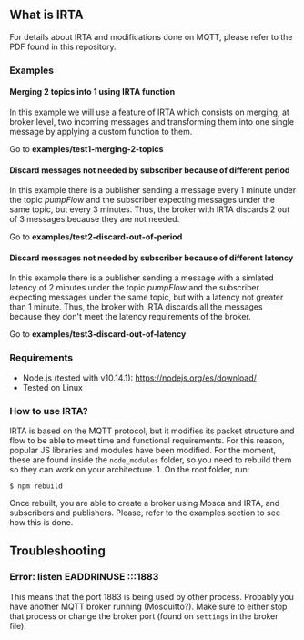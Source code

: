 ## What is IRTA

For details about IRTA and modifications done on MQTT, please refer to the PDF found in this repository.

### Examples

#### Merging 2 topics into 1 using IRTA function

In this example we will use a feature of IRTA which consists on merging, at broker level, two incoming messages and transforming them into one single message by applying a custom function to them.

Go to **examples/test1-merging-2-topics**

#### Discard messages not needed by subscriber because of different period

In this example there is a publisher sending a message every 1 minute under the topic *pumpFlow* and the subscriber expecting messages under the same topic, but every 3 minutes. Thus, the broker with IRTA discards 2 out of 3 messages because they are not needed.

Go to **examples/test2-discard-out-of-period**

#### Discard messages not needed by subscriber because of different latency

In this example there is a publisher sending a message with a simlated latency of 2 minutes under the topic *pumpFlow* and the subscriber expecting messages under the same topic, but with a latency not greater than 1 minute. Thus, the broker with IRTA discards all the messages because they don't meet the latency requirements of the broker.

Go to **examples/test3-discard-out-of-latency**

### Requirements

* Node.js (tested with v10.14.1): https://nodejs.org/es/download/
* Tested on Linux

### How to use IRTA?

IRTA is based on the MQTT protocol, but it modifies its packet structure and flow to be able to meet time and functional requirements. For this reason, popular JS libraries and modules have been modified. For the moment, these are found inside the `node_modules` folder, so you need to rebuild them so they can work on your architecture. 1. On the root folder, run:

```
$ npm rebuild
```

Once rebuilt, you are able to create a broker using Mosca and IRTA, and subscribers and publishers. Please, refer to the examples section to see how this is done.

## Troubleshooting

### Error: listen EADDRINUSE :::1883

This means that the port 1883 is being used by other process. Probably you have another MQTT broker running (Mosquitto?). Make sure to either stop that process or change the broker port (found on `settings` in the broker file).
